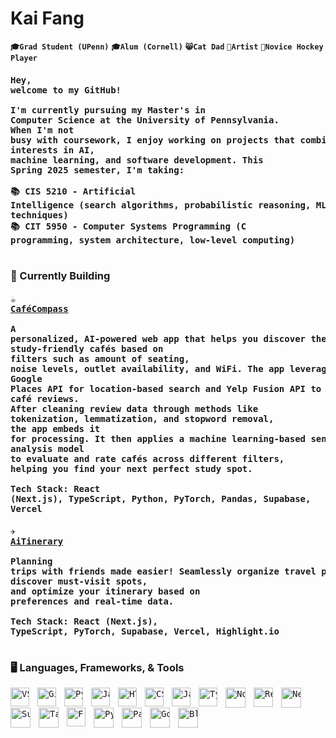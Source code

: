# Kai Fang 
**`🎓Grad Student (UPenn)`** **`🎓Alum (Cornell)`** **`😸Cat Dad`** **`🎸Artist`** **`🏒Novice Hockey Player`**

#### <pre>Hey, welcome to my GitHub! <br><br>I'm currently pursuing my Master's in Computer Science at the University of Pennsylvania. <br>When I'm not busy with coursework, I enjoy working on projects that combine my interests in AI,<br>machine learning, and software development. This Spring 2025 semester, I'm taking:<br><br>📚 CIS 5210 - Artificial Intelligence (search algorithms, probabilistic reasoning, ML techniques)<br>📚 CIT 5950 - Computer Systems Programming (C programming, system architecture, low-level computing)</pre>
#

### 🚀 Currently Building
#### <pre>☕ [CaféCompass](https://github.com/haifromkai/CafeCompass)<br><br>A personalized, AI-powered web app that helps you discover the best study-friendly cafés based on<br>filters such as amount of seating, noise levels, outlet availability, and WiFi. The app leverages<br>Google Places API for location-based search and Yelp Fusion API to data scrape café reviews.<br>After cleaning review data through methods like tokenization, lemmatization, and stopword removal,<br>the app embeds it for processing. It then applies a machine learning-based sentiment analysis model<br>to evaluate and rate cafés across different filters, helping you find your next perfect study spot.<br><br>Tech Stack: React (Next.js), TypeScript, Python, PyTorch, Pandas, Supabase, Vercel</pre>

#### <pre>✈️ [AiTinerary](https://github.com/haifromkai/AiTinerary)<br><br>Planning trips with friends made easier! Seamlessly organize travel plans, discover must-visit spots,<br>and optimize your itinerary based on preferences and real-time data.<br><br>Tech Stack: React (Next.js), TypeScript, PyTorch, Supabase, Vercel, Highlight.io</pre>
#

### 🖥 Languages, Frameworks, & Tools 
<pre><img align="left" alt="VSCode" width="30px" style="padding-right:10px;" src="https://cdn.jsdelivr.net/npm/devicon@2.15.1/icons/vscode/vscode-original.svg" /><img align="left" alt="Git" width="30px" style="padding-right:10px;"src="https://cdn.jsdelivr.net/gh/devicons/devicon/icons/git/git-original.svg" /><img align="left" alt="Python" width="30px" style="padding-right:10px;" src="https://cdn.jsdelivr.net/gh/devicons/devicon/icons/python/python-plain.svg" /><img align="left" alt="Java" width="30px" style="padding-right:10px;" src="https://cdn.jsdelivr.net/gh/devicons/devicon@latest/icons/java/java-original.svg" /><img align="left" alt="HTML" width="30px" style="padding-right:10px;" src="https://cdn.jsdelivr.net/gh/devicons/devicon/icons/html5/html5-plain.svg" /><img align="left" alt="CSS" width="30px" style="padding-right:10px;" src="https://cdn.jsdelivr.net/gh/devicons/devicon/icons/css3/css3-plain.svg" /><img align="left" alt="JavaScript" width="30px" style="padding-right:10px;" src="https://cdn.jsdelivr.net/gh/devicons/devicon/icons/javascript/javascript-plain.svg" /><img align="left" alt="TypeScript" width="30px" style="padding-right:10px;" src="https://cdn.jsdelivr.net/gh/devicons/devicon@latest/icons/typescript/typescript-original.svg" /><img align="left" alt="Nodejs" width="32px" style="padding-right:10px;" src="https://cdn.jsdelivr.net/gh/devicons/devicon@latest/icons/nodejs/nodejs-original.svg" /><img align="left" alt="React" width="31px" style="padding-right:10px;" src="https://cdn.jsdelivr.net/gh/devicons/devicon@latest/icons/react/react-original.svg" /><img align="left" alt="Nextjs" width="32px" style="padding-right:10px;" src="https://cdn.jsdelivr.net/gh/devicons/devicon@latest/icons/nextjs/nextjs-original.svg" /><img align="left" alt="Supabase" width="32px" style="padding-right:10px;" src="https://cdn.jsdelivr.net/gh/devicons/devicon@latest/icons/supabase/supabase-original.svg" /><img align="left" alt="TailwindCSS" width="32px" style="padding-right:10px;" src="https://cdn.jsdelivr.net/gh/devicons/devicon@latest/icons/tailwindcss/tailwindcss-original.svg" /><img align="left" alt="FramerMotion" width="30px" style="padding-right:10px;" src="https://cdn.jsdelivr.net/gh/devicons/devicon@latest/icons/framermotion/framermotion-original.svg" /><img align="left" alt="PyTorch" width="32px" style="padding-right:10px;" src="https://cdn.jsdelivr.net/gh/devicons/devicon@latest/icons/pytorch/pytorch-original.svg" /><img align="left" alt="Pandas" width="32px" style="padding-right:10px;" src="https://cdn.jsdelivr.net/gh/devicons/devicon@latest/icons/pandas/pandas-original.svg" /><img align="left" alt="Godot 4.2.1" width="32px" style="padding-right:10px;" src="https://cdn.jsdelivr.net/npm/devicon@2.15.1/icons/godot/godot-original.svg" /><img align="left" alt="Blender 4.0" width="32px" style="padding-right:10px;" src="https://cdn.jsdelivr.net/gh/devicons/devicon@latest/icons/blender/blender-original.svg" /></pre>
